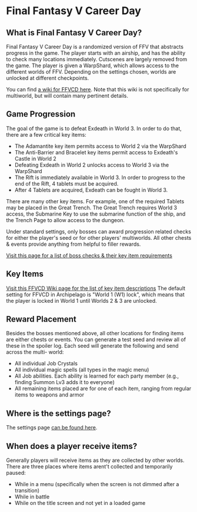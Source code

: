 # Final Fantasy V Career Day

## What is Final Fantasy V Career Day? 

Final Fantasy V Career Day is a randomized version of FFV that abstracts progress in the game. The player starts with an 
airship, and has the ability to check many locations immediately. Cutscenes are largely removed from the game. The
player is given a WarpShard, which allows access to the different worlds of FFV. Depending on the settings chosen, 
worlds are unlocked at different checkpoints.

You can find [a wiki for FFVCD here](https://www.bigbridge.studio/cdwiki/doku.php). Note that this wiki is not 
specifically for multiworld, but will contain many pertinent details. 

## Game Progression

The goal of the game is to defeat Exdeath in World 3. In order to do that, there are a few critical key items:

- The Adamantite key item permits access to World 2 via the WarpShard
- The Anti-Barrier and Bracelet key items permit access to Exdeath's Castle in World 2
- Defeating Exdeath in World 2 unlocks access to World 3 via the WarpShard
- The Rift is immediately available in World 3. In order to progress to the end of the Rift,
4 tablets must be acquired. 
- After 4 Tablets are acquired, Exdeath can be fought in World 3.

There are many other key items. For example, one of the required Tablets may be placed in the Great Trench.
The Great Trench requires World 3 access, the Submarine Key to use the submarine function of the ship,
and the Trench Page to allow access to the dungeon.

Under standard settings, only bosses can award progression related checks for either the player's seed
or for other players' multiworlds. All other chests & events provide anything from helpful to filler rewards. 

[Visit this page for a list of boss checks & their key item requirements](https://docs.google.com/spreadsheets/d/1BJzRHtVyrVoeD3W902XJfPTl43juvg_3158A6ajVd_o/edit#gid=0)

## Key Items

[Visit this FFVCD Wiki page for the list of key item descriptions](https://www.bigbridge.studio/cdwiki/doku.php?id=key_items)
The default setting for FFVCD in Archipelago is "World 1 (W1) lock", which means that the player is locked in
World 1 until Worlds 2 & 3 are unlocked.  

## Reward Placement

Besides the bosses mentioned above, all other locations for finding items are either chests or events. You can generate
a test seed and review all of these in the spoiler log. Each seed will generate the following and send across the multi-
world:

- All individual Job Crystals
- All individual magic spells (all types in the magic menu) 
- All Job abilities. Each ability is learned for each party member (e.g., finding Summon Lv3 adds it to everyone)
- All remaining items placed are for one of each item, ranging from regular items to weapons and armor

## Where is the settings page?

The settings page [can be found here](../player-settings).

## When does a player receive items?

Generally players will receive items as they are collected by other worlds. There are three places where items
arent't collected and temporarily paused:

- While in a menu (specifically when the screen is not dimmed after a transition)
- While in battle
- While on the title screen and not yet in a loaded game
